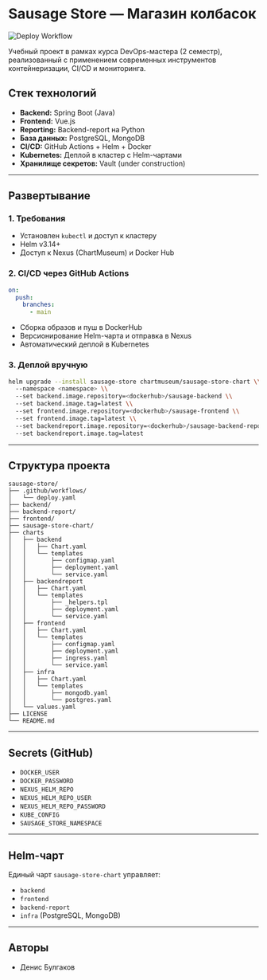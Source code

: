 # Sausage Store — Магазин колбасок
![Deploy Workflow](https://github.com/praeitor/cloud-services-engineer-sausage-store-project-sem2/actions/workflows/deploy.yaml/badge.svg?branch=main)

Учебный проект в рамках курса DevOps-мастера (2 семестр), реализованный с применением современных инструментов контейнеризации, CI/CD и мониторинга.

## Стек технологий

- **Backend:** Spring Boot (Java)
- **Frontend:** Vue.js
- **Reporting:** Backend-report на Python
- **База данных:** PostgreSQL, MongoDB
- **CI/CD:** GitHub Actions + Helm + Docker
- **Kubernetes:** Деплой в кластер с Helm-чартами
- **Хранилище секретов:** Vault (under construction)

---

## Развертывание

### 1. Требования

- Установлен `kubectl` и доступ к кластеру
- Helm v3.14+
- Доступ к Nexus (ChartMuseum) и Docker Hub

### 2. CI/CD через GitHub Actions

```yaml
on:
  push:
    branches:
      - main
```

- Сборка образов и пуш в DockerHub
- Версионирование Helm-чарта и отправка в Nexus
- Автоматический деплой в Kubernetes

### 3. Деплой вручную

```bash
helm upgrade --install sausage-store chartmuseum/sausage-store-chart \\
  --namespace <namespace> \\
  --set backend.image.repository=<dockerhub>/sausage-backend \\
  --set backend.image.tag=latest \\
  --set frontend.image.repository=<dockerhub>/sausage-frontend \\
  --set frontend.image.tag=latest \\
  --set backendreport.image.repository=<dockerhub>/sausage-backend-report \\
  --set backendreport.image.tag=latest
```

---

## Структура проекта

```
sausage-store/
├── .github/workflows/
│   └── deploy.yaml
├── backend/
├── backend-report/
├── frontend/
├── sausage-store-chart/
├── charts
│   ├── backend
│   │   ├── Chart.yaml
│   │   └── templates
│   │       ├── configmap.yaml
│   │       ├── deployment.yaml
│   │       └── service.yaml
│   ├── backendreport
│   │   ├── Chart.yaml
│   │   └── templates
│   │       ├── _helpers.tpl
│   │       ├── deployment.yaml
│   │       └── service.yaml
│   ├── frontend
│   │   ├── Chart.yaml
│   │   └── templates
│   │       ├── configmap.yaml
│   │       ├── deployment.yaml
│   │       ├── ingress.yaml
│   │       └── service.yaml
│   ├── infra
│   │   ├── Chart.yaml
│   │   └── templates
│   │       ├── mongodb.yaml
│   │       └── postgres.yaml
│   └── values.yaml
├── LICENSE
└── README.md
```

---

## Secrets (GitHub)

- `DOCKER_USER`
- `DOCKER_PASSWORD`
- `NEXUS_HELM_REPO`
- `NEXUS_HELM_REPO_USER`
- `NEXUS_HELM_REPO_PASSWORD`
- `KUBE_CONFIG`
- `SAUSAGE_STORE_NAMESPACE`

---

## Helm-чарт

Единый чарт `sausage-store-chart` управляет:

- `backend`
- `frontend`
- `backend-report`
- `infra` (PostgreSQL, MongoDB)

---

## Авторы

- Денис Булгаков